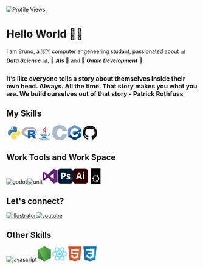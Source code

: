 ![Profile Views](http://estruyf-github.azurewebsites.net/api/VisitorHit?user=LilPj&repo=LilPj&countColorcountColor)
# Hello World 👋😄

 I am Bruno, a 🇧🇷 computer engeneering studant, passionated about 📊 ***Data Science*** 📊, 🤖 ***AIs*** 🤖 and 👾 ***Game Development*** 👾.

### It’s like everyone tells a story about themselves inside their own head. Always. All the time. That story makes you what you are. We build ourselves out of that story - Patrick Rothfuss


## My Skills

<img src="https://raw.githubusercontent.com/devicons/devicon/master/icons/python/python-original.svg" alt="python" width="40" height="40" style="max-width:100%;"></img><img src="https://raw.githubusercontent.com/devicons/devicon/master/icons/r/r-original.svg" alt="r" width="40" height="40" style="max-width:100%;"></img><img src="https://raw.githubusercontent.com/devicons/devicon/master/icons/java/java-original.svg" alt="java" width="40" height="40" style="max-width:100%;"></img><img src="https://raw.githubusercontent.com/devicons/devicon/master/icons/c/c-original.svg" alt="c" width="40" height="40" style="max-width:100%;"></img><img src="https://raw.githubusercontent.com/devicons/devicon/master/icons/cplusplus/cplusplus-original.svg" alt="c++" width="40" height="40" style="max-width:100%;"></img><img src="https://raw.githubusercontent.com/devicons/devicon/master/icons/github/github-original.svg" alt="gihtub" width="40" height="40" style="max-width:100%;"></img>


## Work Tools and Work Space
<img src="https://upload.wikimedia.org/wikipedia/commons/6/6a/Godot_icon.svg" alt="godot" width="40" height="40" style="max-width:100%;"></img><img src="https://cdn4.iconfinder.com/data/icons/various-icons-2/476/Unity.png" alt="unit" width="40" height="40" style="max-width:100%;"></img><img src="https://raw.githubusercontent.com/devicons/devicon/master/icons/visualstudio/visualstudio-plain.svg" alt="visualstudio" width="40" height="40" style="max-width:100%;"></img><img src="https://raw.githubusercontent.com/devicons/devicon/master/icons/photoshop/photoshop-plain.svg" alt="photoshop" width="40" height="40" style="max-width:100%;"></img><img src="https://raw.githubusercontent.com/devicons/devicon/master/icons/illustrator/illustrator-plain.svg" alt="illustrator" width="40" height="40" style="max-width:100%;"></img><img src="https://raw.githubusercontent.com/devicons/devicon/master/icons/ubuntu/ubuntu-plain.svg" alt="illustrator" width="40" height="40" style="max-width:100%;"></img>

## Let's connect? 
<a href="https://www.linkedin.com/in/bruno-vin%C3%ADcius-costa-oliveira-9a59991b0/" target="_blank"><img src="https://www.spiner.com.br/wp-content/uploads/2019/02/midias-sociais-linkedin-icon.png" alt="illustrator" width="40" height="40" style="max-width:100%;"></img></a><a href="https://www.youtube.com/channel/UCX_2gcanv2RA4Djh1_8Yw6g"><img src="
https://www.aracruz.es.leg.br/imagens/f2ea1ded4d037633f687ee389a571086logotipodoconedoyoutubebyvexels.png/image" alt="youtube" width="40" height="40" style="max-width:100%;"></img></a>

## Other Skills

<img src="https://cdn.icon-icons.com/icons2/2108/PNG/512/javascript_icon_130900.png" alt="javascript" width="40" height="40" style="max-width:100%;"></img><img src="https://raw.githubusercontent.com/devicons/devicon/master/icons/nodejs/nodejs-original.svg" alt="node" width="40" height="40" style="max-width:100%;"></img><img src="https://raw.githubusercontent.com/devicons/devicon/master/icons/react/react-original.svg" alt="react" width="40" height="40" style="max-width:100%;"></img><img src="https://raw.githubusercontent.com/devicons/devicon/master/icons/html5/html5-original.svg" alt="html5" width="40" height="40" style="max-width:100%;"></img><img src="https://raw.githubusercontent.com/devicons/devicon/master/icons/css3/css3-original.svg" alt="css" width="40" height="40" style="max-width:100%;"></img>






<!--
**LilPaje/LilPaje** is a ✨ _special_ ✨ repository because its `README.md` (this file) appears on your GitHub profile.

Here are some ideas to get you started:

- 🔭 I’m currently working on ...
- 🌱 I’m currently learning ...
- 👯 I’m looking to collaborate on ...
- 🤔 I’m looking for help with ...
- 💬 Ask me about ...
- 📫 How to reach me: ...
- 😄 Pronouns: ...
- ⚡ Fun fact: ...
-->
